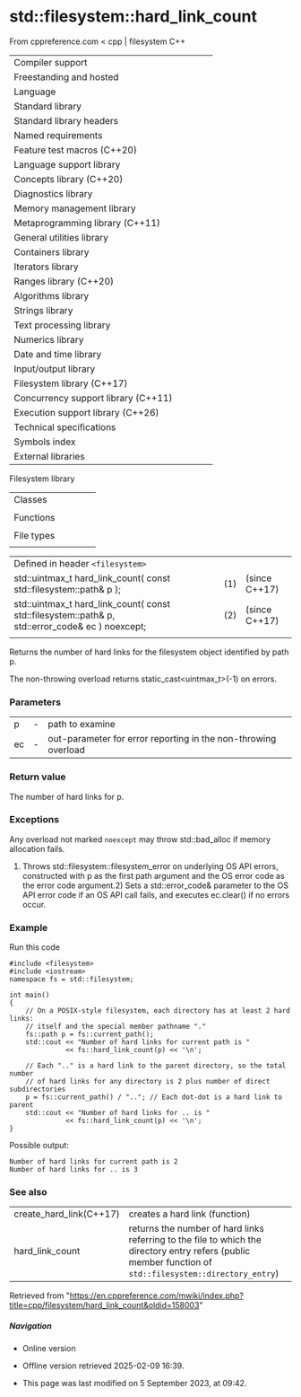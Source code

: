 # std::filesystem::hard_link_count

From cppreference.com
< cpp‎ | filesystem
C++

|  |  |  |  |  |
| --- | --- | --- | --- | --- |
| Compiler support | | | | |
| Freestanding and hosted | | | | |
| Language | | | | |
| Standard library | | | | |
| Standard library headers | | | | |
| Named requirements | | | | |
| Feature test macros (C++20) | | | | |
| Language support library | | | | |
| Concepts library (C++20) | | | | |
| Diagnostics library | | | | |
| Memory management library | | | | |
| Metaprogramming library (C++11) | | | | |
| General utilities library | | | | |
| Containers library | | | | |
| Iterators library | | | | |
| Ranges library (C++20) | | | | |
| Algorithms library | | | | |
| Strings library | | | | |
| Text processing library | | | | |
| Numerics library | | | | |
| Date and time library | | | | |
| Input/output library | | | | |
| Filesystem library (C++17) | | | | |
| Concurrency support library (C++11) | | | | |
| Execution support library (C++26) | | | | |
| Technical specifications | | | | |
| Symbols index | | | | |
| External libraries | | | | |

Filesystem library

|  |  |  |  |  |
| --- | --- | --- | --- | --- |
| Classes | | | | |
| |  |  |  |  |  | | --- | --- | --- | --- | --- | | filesystem::path | | | | | | filesystem::filesystem_error | | | | | | filesystem::directory_entry | | | | | | filesystem::directory_iterator | | | | | | filesystem::recursive_directory_iterator | | | | | | filesystem::file_status | | | | | | filesystem::space_info | | | | | | |  |  |  |  |  | | --- | --- | --- | --- | --- | | filesystem::file_type | | | | | | filesystem::file_time_type | | | | | | filesystem::perms | | | | | | filesystem::perm_options | | | | | | filesystem::copy_options | | | | | | filesystem::directory_options | | | | | |
| Functions | | | | |
| |  |  |  |  |  | | --- | --- | --- | --- | --- | | filesystem::absolute | | | | | | filesystem::canonicalfilesystem::weakly_canonical | | | | | | filesystem::relativefilesystem::proximate | | | | | | filesystem::copy | | | | | | filesystem::copy_file | | | | | | filesystem::copy_symlink | | | | | | filesystem::create_directory filesystem::create_directories | | | | | | filesystem::create_hard_link | | | | | | filesystem::create_symlink filesystem::create_directory_symlink | | | | | | filesystem::current_path | | | | | | filesystem::temp_directory_path | | | | | | |  |  |  |  |  | | --- | --- | --- | --- | --- | | filesystem::exists | | | | | | filesystem::equivalent | | | | | | filesystem::file_size | | | | | | ****filesystem::hard_link_count**** | | | | | | filesystem::last_write_time | | | | | | filesystem::permissions | | | | | | filesystem::read_symlink | | | | | | filesystem::remove filesystem::remove_all | | | | | | filesystem::rename | | | | | | filesystem::resize_file | | | | | | filesystem::space | | | | | | filesystem::status filesystem::symlink_status | | | | | |
| File types | | | | |
| |  |  |  |  |  | | --- | --- | --- | --- | --- | | filesystem::is_block_file | | | | | | filesystem::is_character_file | | | | | | filesystem::is_directory | | | | | | filesystem::is_empty | | | | | | filesystem::status_known | | | | | | |  |  |  |  |  | | --- | --- | --- | --- | --- | | filesystem::is_fifo | | | | | | filesystem::is_other | | | | | | filesystem::is_regular_file | | | | | | filesystem::is_socket | | | | | | filesystem::is_symlink | | | | | |

|  |  |  |
| --- | --- | --- |
| Defined in header `<filesystem>` |  |  |
| std::uintmax_t hard_link_count( const std::filesystem::path& p ); | (1) | (since C++17) |
| std::uintmax_t hard_link_count( const std::filesystem::path& p,                                  std::error_code& ec ) noexcept; | (2) | (since C++17) |
|  |  |  |

Returns the number of hard links for the filesystem object identified by path p.

The non-throwing overload returns static_cast<uintmax_t>(-1) on errors.

### Parameters

|  |  |  |
| --- | --- | --- |
| p | - | path to examine |
| ec | - | out-parameter for error reporting in the non-throwing overload |

### Return value

The number of hard links for p.

### Exceptions

Any overload not marked `noexcept` may throw std::bad_alloc if memory allocation fails.

1) Throws std::filesystem::filesystem_error on underlying OS API errors, constructed with p as the first path argument and the OS error code as the error code argument.2) Sets a std::error_code& parameter to the OS API error code if an OS API call fails, and executes ec.clear() if no errors occur.

### Example

Run this code

```
#include <filesystem>
#include <iostream>
namespace fs = std::filesystem;
 
int main()
{
    // On a POSIX-style filesystem, each directory has at least 2 hard links:
    // itself and the special member pathname "."
    fs::path p = fs::current_path();
    std::cout << "Number of hard links for current path is "
              << fs::hard_link_count(p) << '\n';
 
    // Each ".." is a hard link to the parent directory, so the total number
    // of hard links for any directory is 2 plus number of direct subdirectories
    p = fs::current_path() / ".."; // Each dot-dot is a hard link to parent
    std::cout << "Number of hard links for .. is "
              << fs::hard_link_count(p) << '\n';
}

```

Possible output:

```
Number of hard links for current path is 2
Number of hard links for .. is 3

```

### See also

|  |  |
| --- | --- |
| create_hard_link(C++17) | creates a hard link   (function) |
| hard_link_count | returns the number of hard links referring to the file to which the directory entry refers   (public member function of `std::filesystem::directory_entry`) |

Retrieved from "<https://en.cppreference.com/mwiki/index.php?title=cpp/filesystem/hard_link_count&oldid=158003>"

##### Navigation

- Online version
- Offline version retrieved 2025-02-09 16:39.

- This page was last modified on 5 September 2023, at 09:42.